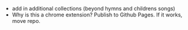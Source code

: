 + add in additional collections (beyond hymns and childrens songs)
+ Why is this a chrome extension? Publish to Github Pages. If it works, move repo.
